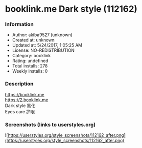 # booklink.me Dark style (112162)

### Information
- Author: akiba9527 (unknown)
- Created at: unknown
- Updated at: 5/24/2017, 1:05:25 AM
- License: NO-REDISTRIBUTION
- Category: booklink
- Rating: undefined
- Total installs: 278
- Weekly installs: 0


### Description
https://booklink.me<br>
https://2.booklink.me<br>
Dark style 黑化<br>
Eyes care 护眼<br>


### Screenshots (links to userstyles.org)
![https://userstyles.org/style_screenshots/112162_after.png](https://userstyles.org/style_screenshots/112162_after.png)


